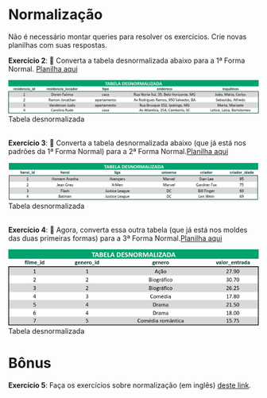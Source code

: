 # Normalização
Não é necessário montar queries para resolver os exercícios. Crie novas planilhas com suas respostas.

**Exercício 2**: 🚀 Converta a tabela desnormalizada abaixo para a 1ª Forma Normal. [Planilha aqui](https://assets.app.betrybe.com/back-end/sql/database-modeling/primeira-forma-normal-d014c67b9acc6d0f9e3c884a411ad8d3.xlsx)

<img src="../img/../../img/normalizacao-ex-2.png"></br>
Tabela desnormalizada</br></br>


**Exercício 3**: 🚀 Converta a tabela desnormalizada abaixo (que já está nos padrões da 1ª Forma Normal) para a 2ª Forma Normal.[Planilha aqui](https://assets.app.betrybe.com/back-end/sql/database-modeling/segunda-forma-normal-bfe03f94d64fbf2e114c56819d56ddae.xlsx)

<img src="../img/../../img/normalizacao-ex-3.png"></br>
Tabela desnormalizada</br></br>


**Exercício 4**: 🚀 Agora, converta essa outra tabela (que já está nos moldes das duas primeiras formas) para a 3ª Forma Normal.[Planilha aqui](https://assets.app.betrybe.com/back-end/sql/database-modeling/terceira-forma-normal-b364e3a456f2fc3da2113863ee9455f6.xlsx)

<img src="../img/../../img/normalizacao-ex-4.png"></br>
Tabela desnormalizada


# Bônus
**Exercício 5**: Faça os exercícios sobre normalização (em inglês) [deste link](https://www.javaguicodexample.com/normalizationnotes.pdf).
